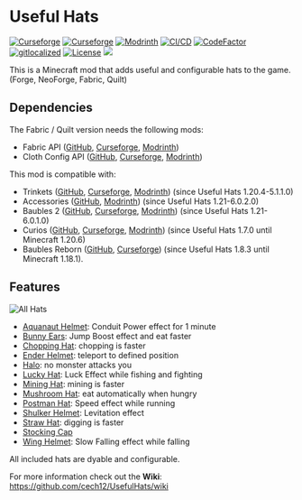 # Useful Hats

[![Curseforge](http://cf.way2muchnoise.eu/full_347337_downloads(0D0D0D-F16436-fff-010101-fff).svg)](https://www.curseforge.com/minecraft/mc-mods/useful-hats)
[![Curseforge](http://cf.way2muchnoise.eu/versions/For%20MC_347337_all(0D0D0D-F16436-fff-010101).svg)](https://www.curseforge.com/minecraft/mc-mods/useful-hats/files)
[![Modrinth](https://img.shields.io/modrinth/dt/OzlEq4Ya?label=Modrinth&logo=modrinth)](https://modrinth.com/mod/useful-hats)
[![CI/CD](https://github.com/cech12/UsefulHats/actions/workflows/cicd-workflow.yml/badge.svg)](https://github.com/cech12/UsefulHats/actions/workflows/cicd-workflow.yml)
[![CodeFactor](https://www.codefactor.io/repository/github/cech12/usefulhats/badge)](https://www.codefactor.io/repository/github/cech12/usefulhats)
[![gitlocalized ](https://gitlocalize.com/repo/8147/whole_project/badge.svg)](https://gitlocalize.com/repo/8147/?utm_source=badge)
[![License](https://img.shields.io/github/license/cech12/UsefulHats)](http://opensource.org/licenses/MIT)
[![](https://img.shields.io/discord/752506676719910963.svg?style=flat&color=informational&logo=discord&label=Discord)](https://discord.gg/gRUFH5t)

This is a Minecraft mod that adds useful and configurable hats to the game. (Forge, NeoForge, Fabric, Quilt)

## Dependencies

The Fabric / Quilt version needs the following mods:
* Fabric API ([GitHub](https://github.com/FabricMC/fabric), [Curseforge](https://www.curseforge.com/minecraft/mc-mods/fabric-api), [Modrinth](https://modrinth.com/mod/fabric-api))
* Cloth Config API ([GitHub](https://github.com/shedaniel/cloth-config), [Curseforge](https://www.curseforge.com/minecraft/mc-mods/cloth-config), [Modrinth](https://modrinth.com/mod/cloth-config))

This mod is compatible with:
* Trinkets ([GitHub](https://github.com/emilyploszaj/trinkets), [Curseforge](https://www.curseforge.com/minecraft/mc-mods/trinkets), [Modrinth](https://modrinth.com/mod/trinkets)) (since Useful Hats 1.20.4-5.1.1.0)
* Accessories ([GitHub](https://github.com/wisp-forest/accessories/), [Modrinth](https://modrinth.com/mod/accessories)) (since Useful Hats 1.21-6.0.2.0)
* Baubles 2 ([GitHub](https://github.com/Tanticle/baubles), [Curseforge](https://www.curseforge.com/minecraft/mc-mods/baubles-2), [Modrinth](https://modrinth.com/mod/baubles-2)) (since Useful Hats 1.21-6.0.1.0)
* Curios ([GitHub](https://github.com/TheIllusiveC4/Curios), [Curseforge](https://www.curseforge.com/minecraft/mc-mods/curios), [Modrinth](https://modrinth.com/mod/curios)) (since Useful Hats 1.7.0 until Minecraft 1.20.6) 
* Baubles Reborn ([GitHub](https://github.com/lazyMods/Baubles), [Curseforge](https://www.curseforge.com/minecraft/mc-mods/baubles-reborn)) (since Useful Hats 1.8.3 until Minecraft 1.18.1).

## Features

![All Hats](https://raw.githubusercontent.com/cech12/UsefulHats/material/material/wiki/all_hats.png)

* [Aquanaut Helmet](https://github.com/cech12/UsefulHats/wiki/Aquanaut-Helmet): Conduit Power effect for 1 minute
* [Bunny Ears](https://github.com/cech12/UsefulHats/wiki/Bunny-Ears): Jump Boost effect and eat faster
* [Chopping Hat](https://github.com/cech12/UsefulHats/wiki/Chopping-Hat): chopping is faster
* [Ender Helmet](https://github.com/cech12/UsefulHats/wiki/Ender-Helmet): teleport to defined position
* [Halo](https://github.com/cech12/UsefulHats/wiki/Halo): no monster attacks you
* [Lucky Hat](https://github.com/cech12/UsefulHats/wiki/Lucky-Hat): Luck Effect while fishing and fighting
* [Mining Hat](https://github.com/cech12/UsefulHats/wiki/Mining-Hat): mining is faster
* [Mushroom Hat](https://github.com/cech12/UsefulHats/wiki/Mushroom-Hat): eat automatically when hungry
* [Postman Hat](https://github.com/cech12/UsefulHats/wiki/Postman-Hat): Speed effect while running
* [Shulker Helmet](https://github.com/cech12/UsefulHats/wiki/Shulker-Helmet): Levitation effect
* [Straw Hat](https://github.com/cech12/UsefulHats/wiki/Straw-Hat): digging is faster
* [Stocking Cap](https://github.com/cech12/UsefulHats/wiki/Stocking-Cap)
* [Wing Helmet](https://github.com/cech12/UsefulHats/wiki/Wing-Helmet): Slow Falling effect while falling

All included hats are dyable and configurable.

For more information check out the **Wiki**: https://github.com/cech12/UsefulHats/wiki
